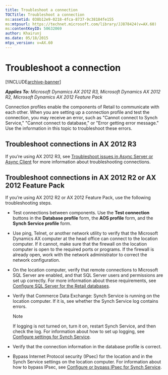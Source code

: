 ```yaml
---
title: Troubleshoot a connection
TOCTitle: Troubleshoot a connection
ms:assetid: 038b12e9-0218-4fca-8737-9c38184fe155
ms:mtpsurl: https://technet.microsoft.com/library/JJ878424(v=AX.60)
ms:contentKeyID: 50632069
author: Khairunj
ms.date: 05/18/2015
mtps_version: v=AX.60
---
```


# Troubleshoot a connection 


[!INCLUDE[archive-banner](includes/archive-banner.md)]


_**Applies To:** Microsoft Dynamics AX 2012 R3, Microsoft Dynamics AX 2012 R2, Microsoft Dynamics AX 2012 Feature Pack_

Connection profiles enable the components of Retail to communicate with each other. When you are setting up a connection profile and test the connection, you may receive an error, such as "Cannot connect to Synch Service," "Cannot connect to database," or "Error getting error message." Use the information in this topic to troubleshoot these errors.

## Troubleshoot connections in AX 2012 R3

If you’re using AX 2012 R3, see [Troubleshoot issues in Async Server or Async Client](troubleshoot-issues-in-async-server-or-async-client.md) for more information about troubleshooting connections.

## Troubleshoot connections in AX 2012 R2 or AX 2012 Feature Pack

If you’re using AX 2012 R2 or AX 2012 Feature Pack, use the following troubleshooting steps.

  - Test connections between components. Use the **Test connection** buttons in the **Database profile** form, the **AOS profile** form, and the **Synch Service profile** form.

  - Use ping, Telnet, or another network utility to verify that the Microsoft Dynamics AX computer at the head office can connect to the location computer. If it cannot, make sure that the firewall on the location computer is open to the required ports or programs. If the firewall is already open, work with the network administrator to correct the network configuration.

  - On the location computer, verify that remote connections to Microsoft SQL Server are enabled, and that SQL Server users and permissions are set up correctly. For more information about these requirements, see [Configure SQL Server for the Retail databases](configure-sql-server-for-the-retail-databases.md).

  - Verify that Commerce Data Exchange: Synch Service is running on the location computer. If it is, see whether the Synch Service log contains errors.
    

    > [!NOTE]
    > <P>If logging is not turned on, turn it on, restart Synch Service, and then check the log. For information about how to set up logging, see <A href="configure-settings-for-synch-service.md">Configure settings for Synch Service</A>.</P>



  - Verify that the connection information in the database profile is correct.

  - Bypass Internet Protocol security (IPsec) for the location and in the Synch Service settings on the location computer. For information about how to bypass IPsec, see [Configure or bypass IPsec for Synch Service](configure-or-bypass-ipsec-for-synch-service.md).

  


